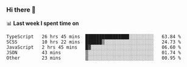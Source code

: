 ### Hi there 👋

<!--
**DBvc/DBvc** is a ✨ _special_ ✨ repository because its `README.md` (this file) appears on your GitHub profile.

Here are some ideas to get you started:

- 🔭 I’m currently working on ...
- 🌱 I’m currently learning ...
- 👯 I’m looking to collaborate on ...
- 🤔 I’m looking for help with ...
- 💬 Ask me about ...
- 📫 How to reach me: ...
- 😄 Pronouns: ...
- ⚡ Fun fact: ...
-->

📊 **Last week I spent time on**
<!--START_SECTION:waka-->

```text
TypeScript   26 hrs 45 mins  ████████████████░░░░░░░░░   63.84 %
SCSS         10 hrs 22 mins  ██████▒░░░░░░░░░░░░░░░░░░   24.73 %
JavaScript   2 hrs 45 mins   █▓░░░░░░░░░░░░░░░░░░░░░░░   06.60 %
JSON         43 mins         ▒░░░░░░░░░░░░░░░░░░░░░░░░   01.74 %
Other        23 mins         ▒░░░░░░░░░░░░░░░░░░░░░░░░   00.95 %
```

<!--END_SECTION:waka-->
